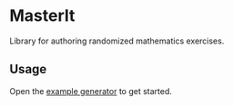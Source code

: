 # MasterIt

Library for authoring randomized mathematics exercises.

## Usage

Open the [example generator](example.ipynb) to get started.